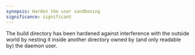 ```yaml
---
synopsis: Harden the user sandboxing
significance: significant
---
```


The build directory has been hardened against interference with the outside world by nesting it inside another directory owned by (and only readable by) the daemon user.
